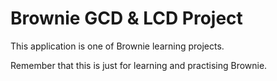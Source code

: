 # Brownie GCD & LCD Project

This application is one of Brownie learning projects.

Remember that this is just for learning and practising Brownie.


